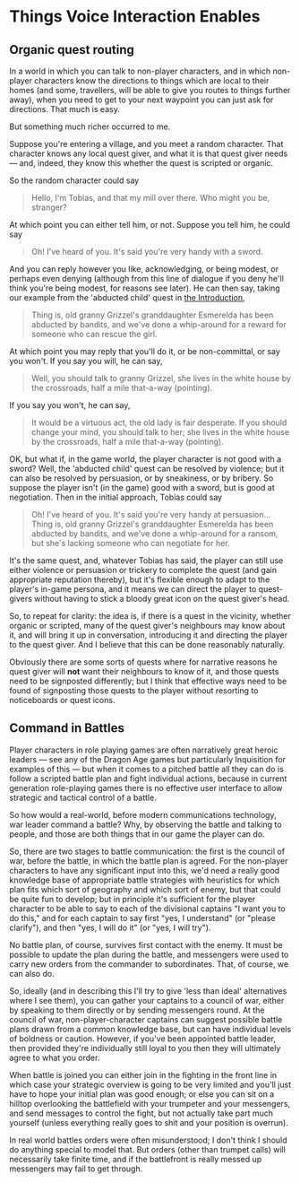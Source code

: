 # Things Voice Interaction Enables

## Organic quest routing

In a world in which you can talk to non-player characters, and in which non-player characters know the directions to things which are local to their homes (and some, travellers, will be able to give you routes to things further away), when you need to get to your next waypoint you can just ask for directions. That much is easy.

But something much richer occurred to me.

Suppose you're entering a village, and you meet a random character. That character knows any local quest giver, and what it is that quest giver needs –– and, indeed, they know this whether the quest is scripted or organic.

So the random character could say

> Hello, I'm Tobias, and that my mill over there. Who might you be, stranger?

At which point you can either tell him, or not. Suppose you tell him, he could say

> Oh! I've heard of you. It's said you're very handy with a sword.

And you can reply however you like, acknowledging, or being modest, or perhaps even denying (although from this line of dialogue if you deny he'll think you're being modest, for reasons see later). He can then say, taking our example from the 'abducted child' quest in [the Introduction](intro.html#dynamic-quests),

> Thing is, old granny Grizzel's granddaughter Esmerelda has been abducted by bandits, and we've done a whip-around for a reward for someone who can rescue the girl.

At which point you may reply that you'll do it, or be non-committal, or say you won't. If you say you will, he can say,

> Well, you should talk to granny Grizzel, she lives in the white house by the crossroads, half a mile that-a-way (pointing).

If you say you won't, he can say,

> It would be a virtuous act, the old lady is fair desperate. If you should change your mind, you should talk to her; she lives in the white house by the crossroads, half a mile that-a-way (pointing).

OK, but what if, in the game world, the player character is not good with a sword? Well, the 'abducted child' quest can be resolved by violence; but it can also be resolved by persuasion, or by sneakiness, or by bribery. So suppose the player isn't (in the game) good with a sword, but is good at negotiation. Then in the initial approach, Tobias could say

> Oh! I've heard of you. It's said you're very handy at persuasion... Thing is, old granny Grizzel's granddaughter Esmerelda has been abducted by bandits, and we've done a whip-around for a ransom, but she's lacking someone who can negotiate for her.

It's the same quest, and, whatever Tobias has said, the player can still use either violence or persuasion or trickery to complete the quest (and gain appropriate reputation thereby), but it's flexible enough to adapt to the player's in-game persona, and it means we can direct the player to quest-givers without having to stick a bloody great icon on the quest giver's head.

So, to repeat for clarity: the idea is, if there is a quest in the vicinity, whether organic or scripted, many of the quest giver's neighbours may know about it, and will bring it up in conversation, introducing it and directing the player to the quest giver. And I believe that this can be done reasonably naturally.

Obviously there are some sorts of quests where for narrative reasons he quest giver will **not** want their neighbours to know of it, and those quests need to be signposted differently; but I think that effective ways need to be found of signposting those quests to the player without resorting to noticeboards or quest icons.

## Command in Battles

Player characters in role playing games are often narratively great heroic leaders &mdash; see any of the Dragon Age games but particularly Inquisition for examples of this &mdash; but when it comes to a pitched battle all they can do is follow a scripted battle plan and fight individual actions, because in current generation role-playing games there is no effective user interface to allow strategic and tactical control of a battle.

So how would a real-world, before modern communications technology, war leader command a battle? Why, by observing the battle and talking to people, and those are both things that in our game the player can do.

So, there are two stages to battle communication: the first is the council of war, before the battle, in which the battle plan is agreed. For the non-player characters to have any significant input into this, we'd need a really good knowledge base of appropriate battle strategies with heuristics for which plan fits which sort of geography and which sort of enemy, but that could be quite fun to develop; but in principle it's sufficient for the player character to be able to say to each of the divisional captains "I want you to do this," and for each captain to say first "yes, I understand" (or "please clarify"), and then "yes, I will do it" (or "yes, I will try").

No battle plan, of course, survives first contact with the enemy. It must be possible to update the plan during the battle, and messengers were used to carry new orders from the commander to subordinates. That, of course, we can also do.

So, ideally (and in describing this I'll try to give 'less than ideal' alternatives where I see them), you can gather your captains to a council of war, either by speaking to them directly or by sending messengers round. At the council of war, non-player-character captains can suggest possible battle plans drawn from a common knowledge base, but can have individual levels of boldness or caution. However, if you've been appointed battle leader, then provided they're individually still loyal to you then they will ultimately agree to what you order.

When battle is joined you can either join in the fighting in the front line in which case your strategic overview is going to be very limited and you'll just have to hope your initial plan was good enough; or else you can sit on a hilltop overlooking the battlefield with your trumpeter and your messengers, and send messages to control the fight, but not actually take part much yourself (unless everything really goes to shit and your position is overrun).

In real world battles orders were often misunderstood; I don't think I should do anything special to model that. But orders (other than trumpet calls) will necessarily take finite time, and if the battlefront is really messed up messengers may fail to get through.

